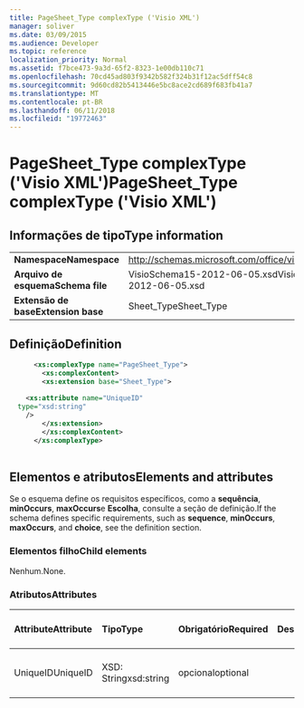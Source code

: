 ```yaml
---
title: PageSheet_Type complexType ('Visio XML')
manager: soliver
ms.date: 03/09/2015
ms.audience: Developer
ms.topic: reference
localization_priority: Normal
ms.assetid: f7bce473-9a3d-65f2-8323-1e00db110c71
ms.openlocfilehash: 70cd45ad803f9342b582f324b31f12ac5dff54c8
ms.sourcegitcommit: 9d60cd82b5413446e5bc8ace2cd689f683fb41a7
ms.translationtype: MT
ms.contentlocale: pt-BR
ms.lasthandoff: 06/11/2018
ms.locfileid: "19772463"
---
```

# <a name="pagesheettype-complextype-visio-xml"></a><span data-ttu-id="287f7-102">PageSheet_Type complexType ('Visio XML')</span><span class="sxs-lookup"><span data-stu-id="287f7-102">PageSheet_Type complexType ('Visio XML')</span></span>

## <a name="type-information"></a><span data-ttu-id="287f7-103">Informações de tipo</span><span class="sxs-lookup"><span data-stu-id="287f7-103">Type information</span></span>

|||
|:-----|:-----|
|<span data-ttu-id="287f7-104">**Namespace**</span><span class="sxs-lookup"><span data-stu-id="287f7-104">**Namespace**</span></span> <br/> |http://schemas.microsoft.com/office/visio/2011/1/core  <br/> |
|<span data-ttu-id="287f7-105">**Arquivo de esquema**</span><span class="sxs-lookup"><span data-stu-id="287f7-105">**Schema file**</span></span> <br/> |<span data-ttu-id="287f7-106">VisioSchema15-2012-06-05.xsd</span><span class="sxs-lookup"><span data-stu-id="287f7-106">VisioSchema15-2012-06-05.xsd</span></span>  <br/> |
|<span data-ttu-id="287f7-107">**Extensão de base**</span><span class="sxs-lookup"><span data-stu-id="287f7-107">**Extension base**</span></span> <br/> |<span data-ttu-id="287f7-108">Sheet_Type</span><span class="sxs-lookup"><span data-stu-id="287f7-108">Sheet_Type</span></span>  <br/> |
   
## <a name="definition"></a><span data-ttu-id="287f7-109">Definição</span><span class="sxs-lookup"><span data-stu-id="287f7-109">Definition</span></span>

```XML
      <xs:complexType name="PageSheet_Type">
        <xs:complexContent>
        <xs:extension base="Sheet_Type">
      
    <xs:attribute name="UniqueID"
  type="xsd:string"
    />
        </xs:extension>
        </xs:complexContent>
      </xs:complexType>
      
```

## <a name="elements-and-attributes"></a><span data-ttu-id="287f7-110">Elementos e atributos</span><span class="sxs-lookup"><span data-stu-id="287f7-110">Elements and attributes</span></span>

<span data-ttu-id="287f7-111">Se o esquema define os requisitos específicos, como a **sequência**, **minOccurs**, **maxOccurs**e **Escolha**, consulte a seção de definição.</span><span class="sxs-lookup"><span data-stu-id="287f7-111">If the schema defines specific requirements, such as **sequence**, **minOccurs**, **maxOccurs**, and **choice**, see the definition section.</span></span> 
  
### <a name="child-elements"></a><span data-ttu-id="287f7-112">Elementos filho</span><span class="sxs-lookup"><span data-stu-id="287f7-112">Child elements</span></span>

<span data-ttu-id="287f7-113">Nenhum.</span><span class="sxs-lookup"><span data-stu-id="287f7-113">None.</span></span>
  
### <a name="attributes"></a><span data-ttu-id="287f7-114">Atributos</span><span class="sxs-lookup"><span data-stu-id="287f7-114">Attributes</span></span>

|<span data-ttu-id="287f7-115">**Attribute**</span><span class="sxs-lookup"><span data-stu-id="287f7-115">**Attribute**</span></span>|<span data-ttu-id="287f7-116">**Tipo**</span><span class="sxs-lookup"><span data-stu-id="287f7-116">**Type**</span></span>|<span data-ttu-id="287f7-117">**Obrigatório**</span><span class="sxs-lookup"><span data-stu-id="287f7-117">**Required**</span></span>|<span data-ttu-id="287f7-118">**Descrição**</span><span class="sxs-lookup"><span data-stu-id="287f7-118">**Description**</span></span>|<span data-ttu-id="287f7-119">**Valores possíveis**</span><span class="sxs-lookup"><span data-stu-id="287f7-119">**Possible values**</span></span>|
|:-----|:-----|:-----|:-----|:-----|
|<span data-ttu-id="287f7-120">UniqueID</span><span class="sxs-lookup"><span data-stu-id="287f7-120">UniqueID</span></span>  <br/> |<span data-ttu-id="287f7-121">XSD: String</span><span class="sxs-lookup"><span data-stu-id="287f7-121">xsd:string</span></span>  <br/> |<span data-ttu-id="287f7-122">opcional</span><span class="sxs-lookup"><span data-stu-id="287f7-122">optional</span></span>  <br/> ||<span data-ttu-id="287f7-123">Valores do tipo xsd: String.</span><span class="sxs-lookup"><span data-stu-id="287f7-123">Values of the xsd:string type.</span></span>  <br/> |
   

